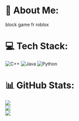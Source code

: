 # 💫 About Me:
block game fr
roblox

# 💻 Tech Stack:
![C++](https://img.shields.io/badge/c++-%2300599C.svg?style=for-the-badge&logo=c%2B%2B&logoColor=white) ![Java](https://img.shields.io/badge/java-%23ED8B00.svg?style=for-the-badge&logo=java&logoColor=white) ![Python](https://img.shields.io/badge/python-3670A0?style=for-the-badge&logo=python&logoColor=ffdd54)
# 📊 GitHub Stats:
![](https://github-readme-stats.vercel.app/api?username=TwoNick&theme=city_light&hide_border=false&include_all_commits=false&count_private=false)<br/>
![](https://github-readme-streak-stats.herokuapp.com/?user=TwoNick&theme=city_light&hide_border=false)<br/>
![](https://github-readme-stats.vercel.app/api/top-langs/?username=TwoNick&theme=city_light&hide_border=false&include_all_commits=false&count_private=false&layout=compact)

<!-- Proudly created with GPRM ( https://gprm.itsvg.in ) -->
